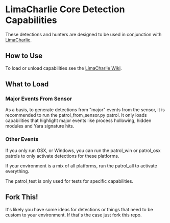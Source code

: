 # LimaCharlie Core Detection Capabilities

These detections and hunters are designed to be used in conjunction with [LimaCharlie](https://github.com/refractionpoint/limacharlie).

## How to Use
To load or unload capabilities see the [LimaCharlie Wiki](https://github.com/refractionPOINT/limacharlie/wiki/Load-Unload-Capabilities).

## What to Load

### Major Events From Sensor
As a basis, to generate detections from "major" events from the sensor, it is recommended to run the patrol_from_sensor.py patrol.
It only loads capabilities that highlight major events like process hollowing, hidden modules and Yara signature hits.

### Other Events
If you only run OSX, or Windows, you can run the patrol_win or patrol_osx patrols to only activate detections for these platforms.

If your environment is a mix of all platforms, run the patrol_all to activate everything.

The patrol_test is only used for tests for specific capabilities.

## Fork This!
It's likely you have some ideas for detections or things that need to be custom to your environment. If that's the case just
fork this repo.
